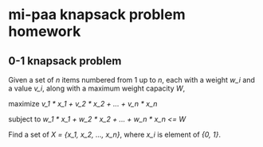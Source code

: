 # mi-paa knapsack problem homework

## 0-1 knapsack problem

Given a set of *n* items numbered from 1 up to *n*,
each with a weight *w_i* and a value *v_i*,
along with a maximum weight capacity *W*,

maximize *v\_1 * x\_1 + v\_2 * x\_2 + ... + v\_n * x\_n*

subject to *w\_1 * x\_1 + w\_2 * x\_2 + ... + w\_n * x\_n <= W*

Find a set of *X = {x_1, x_2, ..., x_n}*,
where *x_i* is element of *{0, 1}*.
